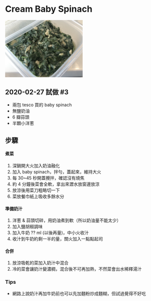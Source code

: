 # Cream Baby Spinach

<img src="../assets/cream-spinach.jpg" width="50%" />

## 2020-02-27 試做 #3

- 兩包 tesco 買的 baby spinach 
- 無鹽奶油
- 6 瓣蒜頭
- 半顆小洋蔥


## 步驟
#### 煮菜
1. 深鍋開大火加入奶油融化
2. 加入 baby spinach，拌勻，蓋起來，維持大火
3. 每 30~45 秒開蓋攪拌，確認沒有燒焦
4. 約 4 分鐘後菜會全軟，拿出來瀝水放窗邊放涼
5. 放涼後用菜刀粗略切一下
6. 菜放餐巾紙上吸收多餘水分

#### 準備奶汁
1. 洋蔥 & 蒜頭切碎，用奶油煮到軟（所以奶油量不能太少）
2. 加入鹽胡椒調味
3. 加入牛奶 ?? ml (以後再量)，中小火收汁
4. 收汁到牛奶約剩一半的量，關火加入一點點起司

#### 合併
1. 放涼吸乾的菜加入奶汁中混合
2. 冷的菜會讓奶汁變濃稠，混合後不可再加熱，不然菜會出水稀釋湯汁

### Tips
- 網路上說奶汁再加牛奶前也可以先加麵粉炒成麵糊，但試過覺得不好吃
